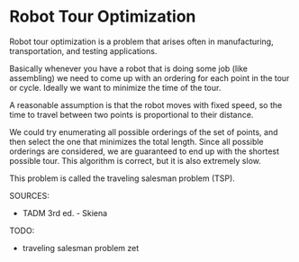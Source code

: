 # Robot Tour Optimization

Robot tour optimization is a problem that arises often in manufacturing, transportation, and testing applications. 

Basically whenever you have a robot that is doing some job (like assembling) we need to come up with an ordering for each point in the tour or cycle. Ideally we want to minimize the time of the tour.

A reasonable assumption is that the robot moves with fixed speed, so the time to travel between two points is proportional to their distance.

We could try enumerating all possible orderings of the set of points, and then select the one that minimizes the total length. Since all possible orderings are considered, we are guaranteed to end up with the shortest possible tour. This algorithm is correct, but it is also extremely slow. 

This problem is called the traveling salesman problem (TSP).

SOURCES:
* TADM 3rd ed. - Skiena

TODO:
* traveling salesman problem zet